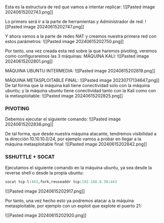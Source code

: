 #
Esta es la estructura de red que vamos a intentar replicar:
![[Pasted image 20240615202743.png]]

Lo primero será ir a la parte de herramientas y Administrador de red: 
![[Pasted image 20240615202747.png]]

Y ahora vamos a la parte de redes NAT y creamos nuestra primera red con estos parámetros:
![[Pasted image 20240615202750.png]]

Por tanto, una vez creada esta red sobre la que haremos pivoting, veremos como configuraremos las 3 máquinas:
MÁQUINA KALI:
![[Pasted image 20240615202801.png]]

MÁQUINA UBUNTU INTERMEDIA:
![[Pasted image 20240615202819.png]]

MÁQUINA METASPLOITABLE FINAL:
![[Pasted image 20230717134647.png]]
De tal forma que la máquina kali tiene conectividad solo con la máquina ubuntu; y la máquina ubuntu tiene conectividad tanto con la Kali como con la metasploitable:
![[Pasted image 20240615202825.png]]
### PIVOTING
Debemos ejecutar el siguiente comando:
![[Pasted image 20240615202838.png]]

De tal forma, que desde nuestra máquina atacante, tendremos visibilidad a la dirección 10.10.10.0/24, por ejemplo vamos a probar en llegar a la máquina metasploitable final:
![[Pasted image 20240615202842.png]]
### SSHUTTLE + SOCAT
Ejecutamos el siguiente comando en la máquina ubuntu, ya sea desde la reverse shell o desde la propia ubuntu:
```python
socat tcp-l:443,fork,reuseaddr tcp:192.168.0.30:443
```

![[Pasted image 20240615202917.png]]

Por tanto, una vez hecho esto ya podremos atacar a la máquina metasploitable, por ejemplo con un exploit que explote el puerto 21:

![[Pasted image 20240615202920.png]]